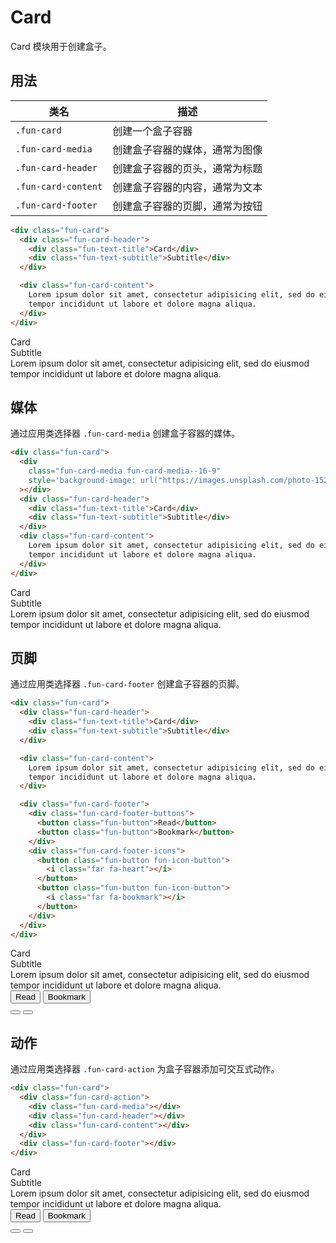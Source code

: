 # Card

Card 模块用于创建盒子。

## 用法

| 类名                | 描述                           |
| ------------------- | ------------------------------ |
| `.fun-card`         | 创建一个盒子容器               |
| `.fun-card-media`   | 创建盒子容器的媒体，通常为图像 |
| `.fun-card-header`  | 创建盒子容器的页头，通常为标题 |
| `.fun-card-content` | 创建盒子容器的内容，通常为文本 |
| `.fun-card-footer`  | 创建盒子容器的页脚，通常为按钮 |

```html
<div class="fun-card">
  <div class="fun-card-header">
    <div class="fun-text-title">Card</div>
    <div class="fun-text-subtitle">Subtitle</div>
  </div>

  <div class="fun-card-content">
    Lorem ipsum dolor sit amet, consectetur adipisicing elit, sed do eiusmod
    tempor incididunt ut labore et dolore magna aliqua.
  </div>
</div>
```

<div class="fun-card fun-width-1-2@s">
  <div class="fun-card-header">
    <div class="fun-text-title">Card</div>
    <div class="fun-text-subtitle">Subtitle</div>
  </div>
  <div class="fun-card-content">
    Lorem ipsum dolor sit amet, consectetur adipisicing elit, sed do eiusmod
    tempor incididunt ut labore et dolore magna aliqua.
  </div>
</div>

## 媒体

通过应用类选择器 `.fun-card-media` 创建盒子容器的媒体。

```html
<div class="fun-card">
  <div
    class="fun-card-media fun-card-media--16-9"
    style='background-image: url("https://images.unsplash.com/photo-1520529890308-f503006340b4?ixid=MXwxMjA3fDB8MHxzZWFyY2h8M3x8bW9kZXJufGVufDB8fDB8&ixlib=rb-1.2.1&auto=format&fit=crop&w=500&q=60");'
  ></div>
  <div class="fun-card-header">
    <div class="fun-text-title">Card</div>
    <div class="fun-text-subtitle">Subtitle</div>
  </div>
  <div class="fun-card-content">
    Lorem ipsum dolor sit amet, consectetur adipisicing elit, sed do eiusmod
    tempor incididunt ut labore et dolore magna aliqua.
  </div>
</div>
```

<div class="fun-card fun-width-1-2@s">
  <div
    class="fun-card-media fun-card-media--16-9"
    style='background-image: url("https://images.unsplash.com/photo-1520529890308-f503006340b4?ixid=MXwxMjA3fDB8MHxzZWFyY2h8M3x8bW9kZXJufGVufDB8fDB8&ixlib=rb-1.2.1&auto=format&fit=crop&w=500&q=60");'
  ></div>
  <div class="fun-card-header">
    <div class="fun-text-title">Card</div>
    <div class="fun-text-subtitle">Subtitle</div>
  </div>
  <div class="fun-card-content">
    Lorem ipsum dolor sit amet, consectetur adipisicing elit, sed do eiusmod
    tempor incididunt ut labore et dolore magna aliqua.
  </div>
</div>

## 页脚

通过应用类选择器 `.fun-card-footer` 创建盒子容器的页脚。

```html
<div class="fun-card">
  <div class="fun-card-header">
    <div class="fun-text-title">Card</div>
    <div class="fun-text-subtitle">Subtitle</div>
  </div>

  <div class="fun-card-content">
    Lorem ipsum dolor sit amet, consectetur adipisicing elit, sed do eiusmod
    tempor incididunt ut labore et dolore magna aliqua.
  </div>

  <div class="fun-card-footer">
    <div class="fun-card-footer-buttons">
      <button class="fun-button">Read</button>
      <button class="fun-button">Bookmark</button>
    </div>
    <div class="fun-card-footer-icons">
      <button class="fun-button fun-icon-button">
        <i class="far fa-heart"></i>
      </button>
      <button class="fun-button fun-icon-button">
        <i class="far fa-bookmark"></i>
      </button>
    </div>
  </div>
</div>
```

<div class="fun-card fun-width-1-2@s">
  <div class="fun-card-header">
    <div class="fun-text-title">Card</div>
    <div class="fun-text-subtitle">Subtitle</div>
  </div>

  <div class="fun-card-content">
    Lorem ipsum dolor sit amet, consectetur adipisicing elit, sed do eiusmod
    tempor incididunt ut labore et dolore magna aliqua.
  </div>

  <div class="fun-card-footer">
    <div class="fun-card-footer-buttons">
      <button class="fun-button">Read</button>
      <button class="fun-button">Bookmark</button>
    </div>
    <div class="fun-card-footer-icons">
      <button class="fun-button fun-icon-button">
        <i class="far fa-heart"></i>
      </button>
      <button class="fun-button fun-icon-button">
        <i class="far fa-bookmark"></i>
      </button>
    </div>
  </div>
</div>

## 动作

通过应用类选择器 `.fun-card-action` 为盒子容器添加可交互式动作。

```html
<div class="fun-card">
  <div class="fun-card-action">
    <div class="fun-card-media"></div>
    <div class="fun-card-header"></div>
    <div class="fun-card-content"></div>
  </div>
  <div class="fun-card-footer"></div>
</div>
```

<div class="fun-card fun-width-1-2@s">
  <div class="fun-card-action">
    <div
      class="fun-card-media fun-card-media--16-9"
      style='background-image: url("https://images.unsplash.com/photo-1520529890308-f503006340b4?ixid=MXwxMjA3fDB8MHxzZWFyY2h8M3x8bW9kZXJufGVufDB8fDB8&ixlib=rb-1.2.1&auto=format&fit=crop&w=500&q=60");'
    ></div>
    <div class="fun-card-header">
      <div class="fun-text-title">Card</div>
      <div class="fun-text-subtitle">Subtitle</div>
    </div>
    <div class="fun-card-content">
      Lorem ipsum dolor sit amet, consectetur adipisicing elit, sed do eiusmod
      tempor incididunt ut labore et dolore magna aliqua.
    </div>
  </div>

  <div class="fun-card-footer">
    <div class="fun-card-footer-buttons">
      <button class="fun-button">Read</button>
      <button class="fun-button">Bookmark</button>
    </div>
    <div class="fun-card-footer-icons">
      <button class="fun-button fun-icon-button">
        <i class="far fa-heart"></i>
      </button>
      <button class="fun-button fun-icon-button">
        <i class="far fa-bookmark"></i>
      </button>
    </div>
  </div>
</div>
